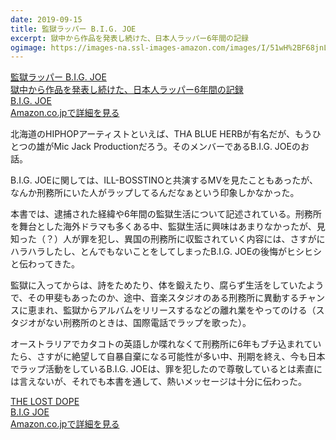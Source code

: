 ```yaml
---
date: 2019-09-15
title: 監獄ラッパー B.I.G. JOE
excerpt: 獄中から作品を発表し続けた、日本人ラッパー6年間の記録
ogimage: https://images-na.ssl-images-amazon.com/images/I/51wH%2BF68jnL._SX333_BO1,204,203,200_.jpg
---
```


<div class="__media"><a href="https://www.amazon.co.jp/dp/4845619741/?tag=warikiru-22" target="_blank" rel="noopener">
<img src="https://images-na.ssl-images-amazon.com/images/I/51wH%2BF68jnL._SX333_BO1,204,203,200_.jpg" alt="" class="__media__image">
<div class="__media__body">
    <div>監獄ラッパー B.I.G. JOE<br>獄中から作品を発表し続けた、日本人ラッパー6年間の記録</div>
    <div class="__media__text">B.I.G. JOE</div>
    <div>Amazon.co.jpで詳細を見る</div>
</div>
</a></div>

北海道のHIPHOPアーティストといえば、THA BLUE HERBが有名だが、もうひとつの雄がMic Jack Productionだろう。そのメンバーであるB.I.G. JOEのお話。

B.I.G. JOEに関しては、ILL-BOSSTINOと共演するMVを見たこともあったが、なんか刑務所にいた人がラップしてるんだなぁという印象しかなかった。

本書では、逮捕された経緯や6年間の監獄生活について記述されている。刑務所を舞台とした海外ドラマも多くある中、監獄生活に興味はあまりなかったが、見知った（？）人が罪を犯し、異国の刑務所に収監されていく内容には、さすがにハラハラしたし、とんでもないことをしてしまったB.I.G. JOEの後悔がヒシヒシと伝わってきた。

監獄に入ってからは、詩をためたり、体を鍛えたり、腐らず生活をしていたようで、その甲斐もあったのか、途中、音楽スタジオのある刑務所に異動するチャンスに恵まれ、監獄からアルバムをリリースするなどの離れ業をやってのける（スタジオがない刑務所のときは、国際電話でラップを歌った）。

オーストラリアでカタコトの英語しか喋れなくて刑務所に6年もブチ込まれていたら、さすがに絶望して自暴自棄になる可能性が多い中、刑期を終え、今も日本でラップ活動をしているB.I.G. JOEは、罪を犯したので尊敬しているとは素直には言えないが、それでも本書を通して、熱いメッセージは十分に伝わった。

<div class="__media"><a href="https://www.amazon.co.jp/dp/B002B9VAFM/?tag=warikiru-22" target="_blank" rel="noopener">
<img src="https://images-na.ssl-images-amazon.com/images/I/61yLU3vdI7L.jpg" alt="" class="__media__image">
<div class="__media__body">
    <div>THE LOST DOPE</div>
    <div class="__media__text">B.I.G JOE</div>
    <div>Amazon.co.jpで詳細を見る</div>
</div>
</a></div>

